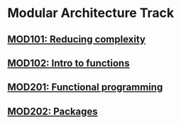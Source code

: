 # Modular Architecture Track

## [MOD101: Reducing complexity](lessons/MOD101.md)

## [MOD102: Intro to functions](lessons/MOD102.md)

## [MOD201: Functional programming](lessons/MOD201.md)

## [MOD202: Packages](lessons/MOD202.md)
